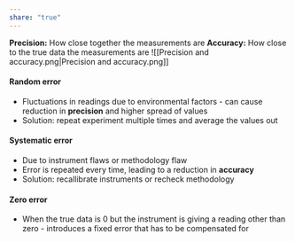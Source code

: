 ```yaml
---
share: "true"
---
```


**Precision:** How close together the measurements are
**Accuracy:** How close to the true data the measurements are
![[Precision and accuracy.png|Precision and accuracy.png]]
#### Random error
- Fluctuations in readings due to environmental factors - can cause reduction in **precision** and higher spread of values
- Solution: repeat experiment multiple times and average the values out
#### Systematic error
- Due to instrument flaws or methodology flaw
- Error is repeated every time, leading to a reduction in **accuracy**
- Solution: recallibrate instruments or recheck methodology
#### Zero error
- When the true data is 0 but the instrument is giving a reading other than zero - introduces a fixed error that has to be compensated for
